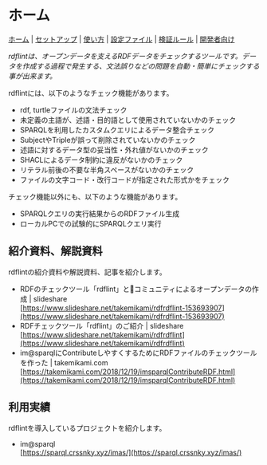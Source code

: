# ホーム

[ホーム](index.md) |
[セットアップ](setup.md) |
[使い方](usage.md) |
[設定ファイル](config.md) |
[検証ルール](rules.md) |
[開発者向け](developer.md)

*rdflintは、オープンデータを支えるRDFデータをチェックするツールです。データを作成する過程で発生する、文法誤りなどの問題を自動・簡単にチェックする事が出来ます。*

rdflintには、以下のようなチェック機能があります。
- rdf, turtleファイルの文法チェック
- 未定義の主語が、述語・目的語として使用されていないかのチェック
- SPARQLを利用したカスタムクエリによるデータ整合チェック
- SubjectやTripleが誤って削除されていないかのチェック
- 述語に対するデータ型の妥当性・外れ値がないかのチェック
- SHACLによるデータ制約に違反がないかのチェック
- リテラル前後の不要な半角スペースがないかのチェック
- ファイルの文字コード・改行コードが指定された形式かをチェック

チェック機能以外にも、以下のような機能があります。
- SPARQLクエリの実行結果からのRDFファイル生成
- ローカルPCでの試験的にSPARQLクエリ実行

## 紹介資料、解説資料

rdflintの紹介資料や解説資料、記事を紹介します。

- RDFのチェックツール「rdflint」とコミュニティによるオープンデータの作成 | slideshare  
  [https://www.slideshare.net/takemikami/rdfrdflint-153693907](https://www.slideshare.net/takemikami/rdfrdflint-153693907)
- RDFチェックツール「rdflint」のご紹介 | slideshare  
  [https://www.slideshare.net/takemikami/rdfrdflint](https://www.slideshare.net/takemikami/rdfrdflint)
- im@sparqlにContributeしやすくするためにRDFファイルのチェックツールを作った | takemikami.com  
  [https://takemikami.com/2018/12/19/imsparqlContributeRDF.html](https://takemikami.com/2018/12/19/imsparqlContributeRDF.html)

## 利用実績

rdflintを導入しているプロジェクトを紹介します。

- im@sparql  
  [https://sparql.crssnky.xyz/imas/](https://sparql.crssnky.xyz/imas/)
